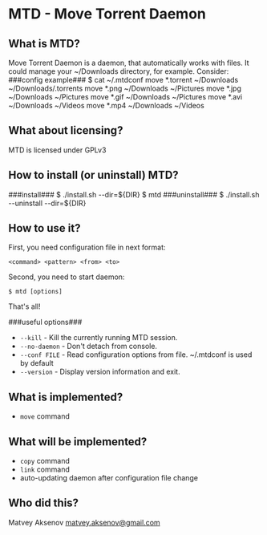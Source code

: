MTD - Move Torrent Daemon
=========================

What is MTD?
------------
Move Torrent Daemon is a daemon, that automatically works with files. It could manage your ~/Downloads directory, for example. Consider:
###config example###
	$ cat ~/.mtdconf
	move	*.torrent	~/Downloads	~/Downloads/.torrents
	move	*.png		~/Downloads	~/Pictures
	move	*.jpg		~/Downloads	~/Pictures
	move	*.gif		~/Downloads	~/Pictures
	move	*.avi		~/Downloads	~/Videos
	move	*.mp4		~/Downloads	~/Videos

What about licensing?
---------------------
MTD is licensed under GPLv3

How to install (or uninstall) MTD?
----------------------------------
###install###
	$ ./install.sh --dir=${DIR}
	$ mtd
###uninstall###
	$ ./install.sh --uninstall --dir=${DIR}

How to use it?
--------------
First, you need configuration file in next format:

	<command> <pattern> <from> <to>

Second, you need to start daemon:

	$ mtd [options]

That's all!

###useful options###
* `--kill` - Kill the currently running MTD session.
* `--no-daemon` -	Don't detach from console.
* `--conf FILE` -	Read configuration options from file. ~/.mtdconf is used by default
* `--version` - Display version information and exit.

What is implemented?
--------------------
* `move` command

What will be implemented?
-------------------------
* `copy` command
* `link` command
* auto-updating daemon after configuration file change

Who did this?
-------------
Matvey Aksenov
matvey.aksenov@gmail.com
